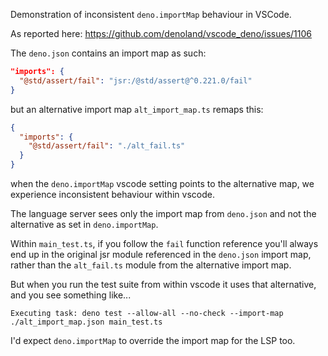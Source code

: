 Demonstration of inconsistent `deno.importMap` behaviour in VSCode.

As reported here: https://github.com/denoland/vscode_deno/issues/1106

The `deno.json` contains an import map as such:

```json
"imports": {
  "@std/assert/fail": "jsr:/@std/assert@^0.221.0/fail"
}
```

but an alternative import map `alt_import_map.ts` remaps this:

```json
{
  "imports": {
    "@std/assert/fail": "./alt_fail.ts"
  }
}
```

when the `deno.importMap` vscode setting points to the alternative map, we
experience inconsistent behaviour within vscode.

The language server sees only the import map from `deno.json` and not the
alternative as set in `deno.importMap`.

Within `main_test.ts`, if you follow the `fail` function reference you'll always
end up in the original jsr module referenced in the `deno.json` import map,
rather than the `alt_fail.ts` module from the alternative import map.

But when you run the test suite from within vscode it uses that alternative, and
you see something like...

```
Executing task: deno test --allow-all --no-check --import-map ./alt_import_map.json main_test.ts
```

I'd expect `deno.importMap` to override the import map for the LSP too.
